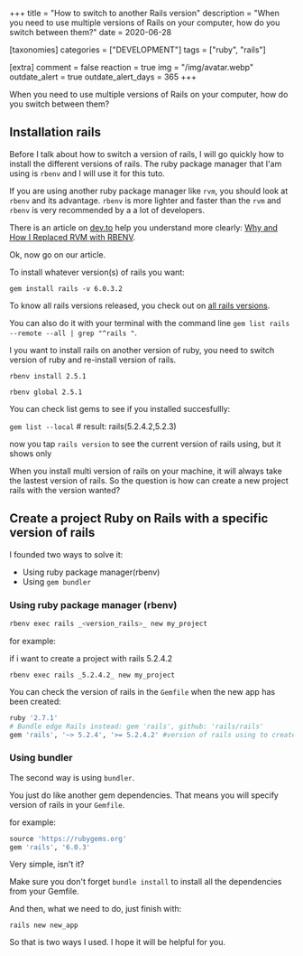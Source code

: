 +++
title = "How to switch to another Rails version"
description = "When you need to use multiple versions of Rails on your computer, how do you switch between them?"
date = 2020-06-28

[taxonomies]
categories = ["DEVELOPMENT"]
tags = ["ruby", "rails"]

[extra]
comment = false
reaction = true
img = "/img/avatar.webp"
outdate_alert = true
outdate_alert_days = 365
+++

When you need to use multiple versions of Rails on your computer, how do you switch between them?

## Installation rails

Before I talk about how to switch a version of rails, I will go quickly how to install the different versions of rails. The ruby package manager that I'am using is `rbenv` and I will use it for this tuto.

If you are using another ruby package manager like `rvm`, you should look at `rbenv` and its advantage. `rbenv` is more lighter and faster than the `rvm` and `rbenv` is very recommended by a a lot of developers. 

There is an article on [dev.to](https://dev.to/) help you understand more clearly: [Why and How I Replaced RVM with RBENV](https://dev.to/krtb/why-and-how-i-replaced-rvm-with-rbenv-23ad).

Ok, now go on our article.

To install whatever version(s) of rails you want:

`gem install rails -v 6.0.3.2`

To know all rails versions released, you check out on [all rails versions](https://rubygems.org/gems/rails/versions).

You can also do it with your terminal with the command line `gem list rails --remote --all | grep "^rails "`.

I you want to install rails on another version of ruby, you need to switch version of ruby and re-install version of rails.

`rbenv install 2.5.1`

`rbenv global 2.5.1`

You can check list gems to see if you installed succesfullly:

`gem list --local` # result: rails(5.2.4.2,5.2.3)

now you tap `rails version` to see the current version of rails using, but it shows only


When you install multi version of rails on your machine, it will always take the lastest version of rails. So the question is how can create a new project rails with the version wanted?

## Create a project Ruby on Rails with a specific version of rails

I founded two ways to solve it: 
- Using ruby package manager(rbenv)
- Using `gem bundler`

### Using ruby package manager (rbenv)

```bash
rbenv exec rails _<version_rails>_ new my_project
```

for example: 

if i want to create a project with rails 5.2.4.2

`rbenv exec rails _5.2.4.2_ new my_project`

You can check the version of rails in the `Gemfile` when the new app has been created:

```ruby
ruby '2.7.1'
# Bundle edge Rails instead: gem 'rails', github: 'rails/rails'
gem 'rails', '~> 5.2.4', '>= 5.2.4.2' #version of rails using to create the project
```

### Using bundler

The second way is using `bundler`.

You just do like another gem dependencies. That means you will specify version of rails in your `Gemfile`.

for example:

```ruby
source 'https://rubygems.org'
gem 'rails', '6.0.3'
```
Very simple, isn't it?

Make sure you don't forget `bundle install` to install all the dependencies from your Gemfile.

And then, what we need to do, just finish with:

`rails new new_app`


So that is two ways I used. I hope it will be helpful for you. 
